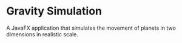# Gravity Simulation
A JavaFX application that simulates the movement of planets in two dimensions in realistic scale.